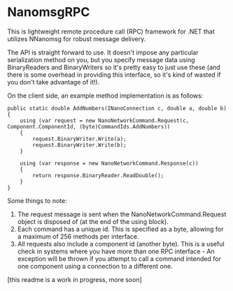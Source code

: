 # NanomsgRPC

This is lightweight remote procedure call (RPC) framework for .NET that
utilizes NNanomsg for robust message delivery.

The API is straight forward to use. It doesn't impose any particular
serialization method on you, but you specify message data using 
BinaryReaders and BinaryWriters so it's pretty easy to just use these
(and there is some overhead in providing this interface, so it's kind
of wasted if you don't take advantage of it!).
 
On the client side, an example method implementation is as follows:

    public static double AddNumbers(INanoConnection c, double a, double b)
    {
        using (var request = new NanoNetworkCommand.Request(c, Component.ComponentId, (byte)CommandIds.AddNumbers))
        {
            request.BinaryWriter.Write(a);
            request.BinaryWriter.Write(b);
        }

        using (var response = new NanoNetworkCommand.Response(c))
        {
            return response.BinaryReader.ReadDouble();
        }
    }

Some things to note:

1. The request message is sent when the NanoNetworkCommand.Request object is disposed of
   (at the end of the using block).
2. Each command has a unique id. This is specified as a byte, allowing for a maximum of
   256 methods per interface.
3. All requests also include a component id (another byte). This is a useful check in 
   systems where you have more than one RPC interface - An exception will be thrown if
   you attempt to call a command intended for one component using a connection to a 
   different one.

[this readme is a work in progress, more soon]